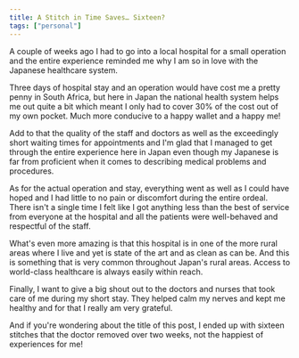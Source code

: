 ```yaml
---
title: A Stitch in Time Saves… Sixteen?
tags: ["personal"]
---
```

A couple of weeks ago I had to go into a local hospital for a small operation and the entire experience reminded me why I am so in love with the Japanese healthcare system.

Three days of hospital stay and an operation would have cost me a pretty penny in South Africa, but here in Japan the national health system helps me out quite a bit which meant I only had to cover 30% of the cost out of my own pocket. Much more conducive to a happy wallet and a happy me!

Add to that the quality of the staff and doctors as well as the exceedingly short waiting times for appointments and I'm glad that I managed to get through the entire experience here in Japan even though my Japanese is far from proficient when it comes to describing medical problems and procedures.

As for the actual operation and stay, everything went as well as I could have hoped and I had little to no pain or discomfort during the entire ordeal. There isn't a single time I felt like I got anything less than the best of service from everyone at the hospital and all the patients were well-behaved and respectful of the staff.

What's even more amazing is that this hospital is in one of the more rural areas where I live and yet is state of the art and as clean as can be. And this is something that is very common throughout Japan's rural areas. Access to world-class healthcare is always easily within reach.

Finally, I want to give a big shout out to the doctors and nurses that took care of me during my short stay. They helped calm my nerves and kept me healthy and for that I really am very grateful.

And if you're wondering about the title of this post, I ended up with sixteen stitches that the doctor removed over two weeks, not the happiest of experiences for me!